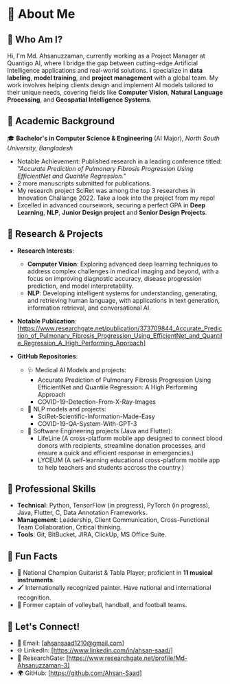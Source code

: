 # 👋 About Me  

## 🚀 Who Am I?  
Hi, I'm Md. Ahsanuzzaman, currently working as a Project Manager at Quantigo AI, where I bridge the gap between cutting-edge Artificial Intelligence applications and real-world solutions. I specialize in **data labeling**, **model training**, and **project management** with a global team. My work involves helping clients design and implement AI models tailored to their unique needs, covering fields like **Computer Vision**, **Natural Language Processing**, and **Geospatial Intelligence Systems**.

## 🧠 Academic Background  
🎓 **Bachelor's in Computer Science & Engineering** (AI Major), *North South University, Bangladesh*  
- Notable Achievement: Published research in a leading conference titled:  
  *"Accurate Prediction of Pulmonary Fibrosis Progression Using EfficientNet and Quantile Regression."*
- 2 more manuscripts submitted for publications.
- My research project SciRet was among the top 3 researches in Innovation Challange 2022. Take a look into the project from my repo!
- Excelled in advanced coursework, securing a perfect GPA in **Deep Learning**, **NLP**, **Junior Design project** and **Senior Design Projects**.

## 🔬 Research & Projects  
- **Research Interests**:  
  - **Computer Vision**: Exploring advanced deep learning techniques to address complex challenges in medical imaging and beyond, with a focus on improving diagnostic accuracy, disease progression prediction, and model interpretability.
  - **NLP**:  Developing intelligent systems for understanding, generating, and retrieving human language, with applications in text generation, information retrieval, and conversational AI.

- **Notable Publication**: [https://www.researchgate.net/publication/373709844_Accurate_Prediction_of_Pulmonary_Fibrosis_Progression_Using_EfficientNet_and_Quantile_Regression_A_High_Performing_Approach]
  
- **GitHub Repositories**:  
  - 🩺 Medical AI Models and projects:
    - Accurate Prediction of Pulmonary Fibrosis Progression Using EfficientNet and Quantile Regression: A High Performing Approach
    - COVID-19-Detection-From-X-Ray-Images
  - 🤖 NLP models and projects:
    - SciRet-Scientific-Information-Made-Easy
    - COVID-19-QA-System-With-GPT-3
  - 📱 Software Engineering projects (Java and Flutter):
    - LifeLine (A cross-platform mobile app designed to connect blood donors with recipients, streamline donation processes, and ensure a quick and efficient response in emergencies.)
    - LYCEUM (A self-learning educational cross-platform mobile app to help teachers and students accross the country.)

## 💼 Professional Skills  
- **Technical**: Python, TensorFlow (in progress), PyTorch (in progress), Java, Flutter, C, Data Annotation Frameworks.  
- **Management**: Leadership, Client Communication, Cross-Functional Team Collaboration, Critical thinking.  
- **Tools**: Git, BitBucket, JIRA, ClickUp, MS Office Suite.  

## 🎨 Fun Facts  
- 🎸 National Champion Guitarist & Tabla Player; proficient in **11 musical instruments**.  
- 🖌️ Internationally recognized painter. Have national and international recognition. 
- 🏐 Former captain of volleyball, handball, and football teams.  

## 🔗 Let's Connect!  
- 💌 Email: [ahsansaad1210@gmail.com]  
- 🌐 LinkedIn: [https://www.linkedin.com/in/ahsan-saad/]  
- 📝 ResearchGate: [https://www.researchgate.net/profile/Md-Ahsanuzzaman-3]  
- 🌍 GitHub: [https://github.com/Ahsan-Saad]  
